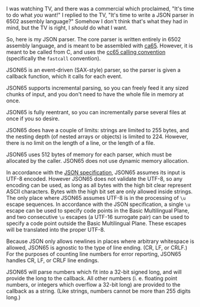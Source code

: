 I was watching TV, and there was a commercial which proclaimed, "It's
time to do what *you* want!"  I replied to the TV, "It's time to write
a JSON parser in 6502 assembly language?"  Somehow I don't think
that's what they had in mind, but the TV is right, I *should* do what
I want.

So, here is my JSON parser.  The core parser is written entirely in
6502 assembly language, and is meant to be assembled with [ca65][1].
However, it is meant to be called from C, and uses the
[cc65 calling convention][2] (specifically the `fastcall` convention).

JSON65 is an event-driven (SAX-style) parser, so the parser is given a
callback function, which it calls for each event.

JSON65 supports incremental parsing, so you can freely feed it any
sized chunks of input, and you don't need to have the whole file in
memory at once.

JSON65 is fully reentrant, so you can incrementally parse several
files at once if you so desire.

JSON65 does have a couple of limits: strings are limited to 255 bytes,
and the nesting depth (of nested arrays or objects) is limited to 224.
However, there is no limit on the length of a line, or the length of a
file.

JSON65 uses 512 bytes of memory for each parser, which must be
allocated by the caller.  JSON65 does not use dynamic memory
allocation.

In accordance with the [JSON specification][3], JSON65 assumes its
input is UTF-8 encoded.  However JSON65 does not validate the UTF-8,
so any encoding can be used, as long as all bytes with the high bit
clear represent ASCII characters.  Bytes with the high bit set are
only allowed inside strings.  The only place where JSON65 assumes
UTF-8 is in the processing of `\u` escape sequences.  In accordance
with the JSON specification, a single `\u` escape can be used to
specify code points in the Basic Multilingual Plane, and two
consecutive `\u` escapes (a UTF-16 surrogate pair) can be used to
specify a code point outside the Basic Multilingual Plane.  These
escapes will be translated into the proper UTF-8.

Because JSON only allows newlines in places where arbitrary whitespace
is allowed, JSON65 is agnostic to the type of line ending.  (CR, LF,
or CRLF.)  For the purposes of counting line numbers for error
reporting, JSON65 handles CR, LF, or CRLF line endings.

JSON65 will parse numbers which fit into a 32-bit signed long, and
will provide the long to the callback.  All other numbers
(i. e. floating point numbers, or integers which overflow a 32-bit
long) are provided to the callback as a string.  (Like strings,
numbers cannot be more than 255 digits long.)


[1]: https://cc65.github.io/doc/ca65.html
[2]: https://cc65.github.io/doc/cc65-intern.html
[3]: https://tools.ietf.org/html/rfc8259#section-8.1
